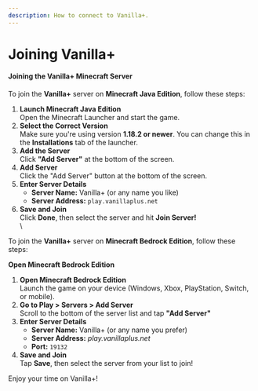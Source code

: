 ```yaml
---
description: How to connect to Vanilla+.
---
```


# Joining Vanilla+

#### Joining the Vanilla+ Minecraft Server

To join the **Vanilla+** server on **Minecraft Java Edition**, follow these steps:

1. **Launch Minecraft Java Edition**\
   Open the Minecraft Launcher and start the game.
2. **Select the Correct Version**\
   Make sure you're using version **1.18.2 or newer**. You can change this in the **Installations** tab of the launcher.
3. **Add the Server**\
   Click **"Add Server"** at the bottom of the screen.
4. **Add Server**\
   Click the "Add Server" button at the bottom of the screen.
5. **Enter Server Details**
   * **Server Name:** Vanilla+ (or any name you like)
   * **Server Address:** `play.vanillaplus.net`
6. **Save and Join**\
   Click **Done**, then select the server and hit **Join Server!**\
   \


To join the **Vanilla+** server on **Minecraft Bedrock Edition**, follow these steps:

**Open Minecraft Bedrock Edition**

1. **Open Minecraft Bedrock Edition**\
   Launch the game on your device (Windows, Xbox, PlayStation, Switch, or mobile).
2. **Go to Play > Servers > Add Server**\
   Scroll to the bottom of the server list and tap **"Add Server"**
3. **Enter Server Details**
   * **Server Name:** Vanilla+ (or any name you prefer)
   * **Server Address:** _play.vanillaplus.net_
   * **Port:** `19132`
4. **Save and Join**\
   Tap **Save**, then select the server from your list to join!



Enjoy your time on Vanilla+!
